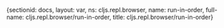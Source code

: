 {sectionid: docs, layout: var, ns: cljs.repl.browser, name: run-in-order, full-name: cljs.repl.browser/run-in-order,
  title: cljs.repl.browser/run-in-order}

